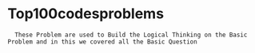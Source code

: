 # Top100codesproblems
      These Problem are used to Build the Logical Thinking on the Basic Problem and in this we covered all the Basic Question 
